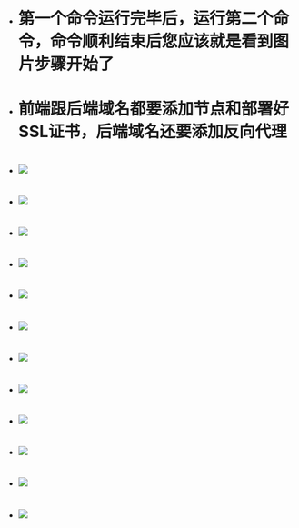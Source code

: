- # 第一个命令运行完毕后，运行第二个命令，命令顺利结束后您应该就是看到图片步骤开始了

- # 前端跟后端域名都要添加节点和部署好SSL证书，后端域名还要添加反向代理

- # <img src="https://github.com/281677160/agent/blob/main/doc/baota1.png" />
- # <img src="https://github.com/281677160/agent/blob/main/doc/baota2.png" />
- # <img src="https://github.com/281677160/agent/blob/main/doc/baota3.png" />
- # <img src="https://github.com/281677160/agent/blob/main/doc/baota4.png" />
- # <img src="https://github.com/281677160/agent/blob/main/doc/baota5.png" />
- # <img src="https://github.com/281677160/agent/blob/main/doc/baota6.png" />
- # <img src="https://github.com/281677160/agent/blob/main/doc/baota7.png" />
- # <img src="https://github.com/281677160/agent/blob/main/doc/baota8.png" />
- # <img src="https://github.com/281677160/agent/blob/main/doc/baota9.png" />
- # <img src="https://github.com/281677160/agent/blob/main/doc/baota10.png" />
- # <img src="https://github.com/281677160/agent/blob/main/doc/baota11.png" />
- # <img src="https://github.com/281677160/agent/blob/main/doc/baota12.png" />
